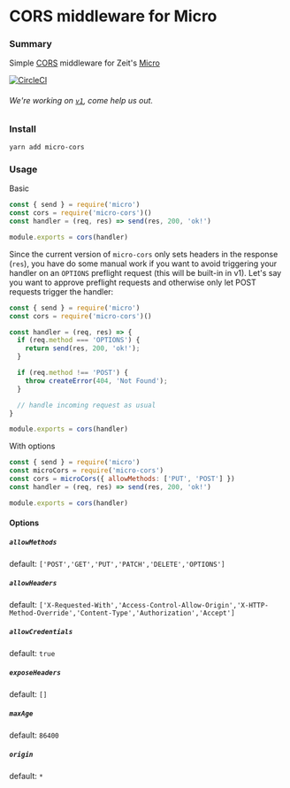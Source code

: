 # CORS middleware for Micro

### Summary

Simple [CORS](https://developer.mozilla.org/en-US/docs/Web/HTTP/Access_control_CORS) middleware for Zeit's [Micro](https://github.com/zeit/micro)

[![CircleCI](https://circleci.com/gh/possibilities/micro-cors.svg?style=svg)](https://circleci.com/gh/possibilities/micro-cors)

###### We're working on [`v1`](https://github.com/possibilities/micro-cors/issues/51), come help us out.

### Install

```
yarn add micro-cors
```

### Usage

Basic

```js
const { send } = require('micro')
const cors = require('micro-cors')()
const handler = (req, res) => send(res, 200, 'ok!')

module.exports = cors(handler)
```

Since the current version of `micro-cors` only sets headers in the response (`res`), you have do some manual work if you want to avoid triggering your handler on an `OPTIONS` preflight request (this will be built-in in v1). Let's say you want to approve preflight requests and otherwise only let POST requests trigger the handler:

```js
const { send } = require('micro')
const cors = require('micro-cors')()

const handler = (req, res) => {
  if (req.method === 'OPTIONS') {
    return send(res, 200, 'ok!');
  }

  if (req.method !== 'POST') {
    throw createError(404, 'Not Found');
  }

  // handle incoming request as usual
}

module.exports = cors(handler)
```

With options

```js
const { send } = require('micro')
const microCors = require('micro-cors')
const cors = microCors({ allowMethods: ['PUT', 'POST'] })
const handler = (req, res) => send(res, 200, 'ok!')

module.exports = cors(handler)
```

#### Options

##### `allowMethods`

default: `['POST','GET','PUT','PATCH','DELETE','OPTIONS']`

##### `allowHeaders`

default: `['X-Requested-With','Access-Control-Allow-Origin','X-HTTP-Method-Override','Content-Type','Authorization','Accept']`

##### `allowCredentials`

default: `true`

##### `exposeHeaders`

default: `[]`

##### `maxAge`

default: `86400`

##### `origin`

default: `*`
